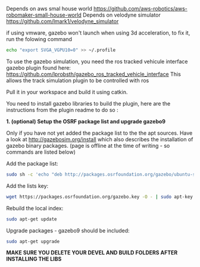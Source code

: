 Depends on aws smal house world https://github.com/aws-robotics/aws-robomaker-small-house-world
Depends on velodyne simulator https://github.com/lmark1/velodyne_simulator

if using vmware, gazebo won't launch when using 3d acceleration, to fix it, run the folowing command 
```bash
echo "export SVGA_VGPU10=0" >> ~/.profile
```

To use the gazebo simulation, you need the ros tracked vehicule interface gazebo plugin found here: 
https://github.com/lprobsth/gazebo_ros_tracked_vehicle_interface
This allows the track simulation plugin to be controlled with ros

Pull it in your workspace and build it using catkin.


You need to install gazebo libraries to build the plugin, here are the instructions from the plugin readme to do so :

**1. (optional) Setup the OSRF package list and upgrade gazebo9**

Only if you have not yet added the package list to the the apt sources. Have a look at http://gazebosim.org/install which also describes the installation of gazebo binary packages. (page is offline at the time of writing - so commands are listed below)

Add the package list:
```bash
sudo sh -c 'echo "deb http://packages.osrfoundation.org/gazebo/ubuntu-stable `lsb_release -cs` main" > /etc/apt/sources.list.d/gazebo-stable.list'
```

Add the lists key:
```bash
wget https://packages.osrfoundation.org/gazebo.key -O - | sudo apt-key add -
```

Rebuild the local index:
```bash
sudo apt-get update
```

Upgrade packages - gazebo9 should be included:
```bash
sudo apt-get upgrade
```

**MAKE SURE YOU DELETE YOUR DEVEL AND BUILD FOLDERS AFTER INSTALLING THE LIBS**


